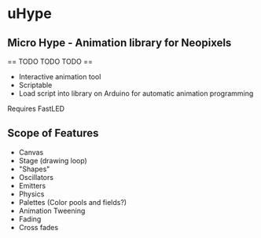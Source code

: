 # uHype
## Micro Hype - Animation library for Neopixels


== TODO TODO TODO ==
+ Interactive animation tool
+ Scriptable
+ Load script into library on Arduino for automatic animation programming


Requires FastLED


## Scope of Features
+ Canvas
+ Stage (drawing loop)
+ "Shapes"
+ Oscillators
+ Emitters
+ Physics
+ Palettes (Color pools and fields?)
+ Animation Tweening
+ Fading
+ Cross fades
